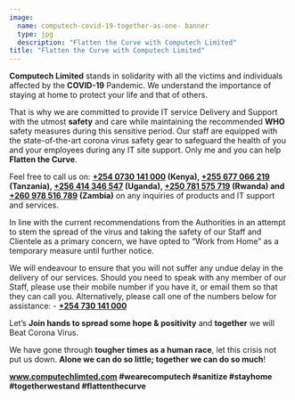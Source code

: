 ```yaml
---
image:
  name: computech-covid-19-together-as-one- banner
  type: jpg
  description: "Flatten the Curve with Computech Limited"
title: "Flatten the Curve with Computech Limited"
---
```


__Computech Limited__ stands in solidarity with all the victims and individuals affected by the __COVID-19__ Pandemic. We understand the importance of staying at home to protect your life and that of others.

That is why we are committed to provide IT service Delivery and Support with the utmost __safety__ and care while maintaining the recommended __WHO__ safety measures during this sensitive period. Our staff are equipped with the state-of-the-art corona virus safety gear to safeguard the health of you and your employees during any IT site support. Only me and you can help __Flatten the Curve__.

Feel free to call us on: __[+254 0730 141 000](tel:+2540730141000) (Kenya), [+255 677 066 219](tel:+255677066219) (Tanzania), [+256 414 346 547](tel:+256414346547) (Uganda), [+250 781 575 719](tel:+250781575719) (Rwanda) and [+260 978 516 789](tel:+260978516789) (Zambia)__ on any inquiries of products and IT support and services.

In line with the current recommendations from the Authorities in an attempt to stem the spread of the virus and taking the safety of our Staff and Clientele as a primary concern, we have opted to “Work from Home” as a temporary measure until further notice.

We will endeavour to ensure that you will not suffer any undue delay in the delivery of our services. Should you need to speak with any member of our Staff, please use their mobile number if you have it, or email them so that they can call you. Alternatively, please call one of the numbers below for assistance: - __[+254 730 141 000](tel:+254730141000)__

Let’s __Join hands to spread some hope & positivity__ and __together__ we will Beat Corona Virus.

We have gone through __tougher times as a human race__, let this crisis not put us down. __Alone we can do so little; together we can do so much__!

__www.computechlimted.com
#wearecomputech #sanitize #stayhome #togetherwestand #flattenthecurve__
